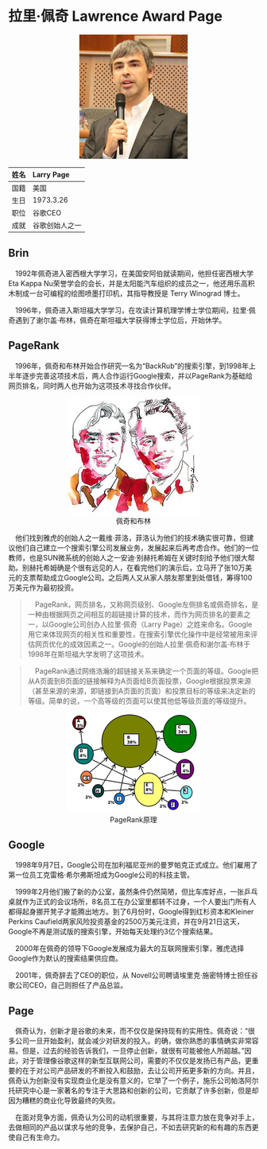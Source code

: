 # 拉里·佩奇 Lawrence Award Page
<center><img src="images/page.jpg" height ="250"></center>

<center>

| 姓名        | Larry Page          |
|:-------------|:------------------|
| 国籍           | 美国 |
| 生日 | 1973.3.26   |
| 职位           |  谷歌CEO     |
| 成就           | 谷歌创始人之一 |

</center>

## Brin
&emsp;1992年佩奇进入密西根大学学习，在美国安阿伯就读期间，他担任密西根大学Eta Kappa Nu荣誉学会的会长，并是太阳能汽车组织的成员之一，他还用乐高积木制成一台可编程的绘图喷墨打印机，其指导教授是 Terry Winograd 博士。

&emsp;1996年，佩奇进入斯坦福大学学习，在攻读计算机理学博士学位期间，拉里·佩奇遇到了谢尔盖·布林，佩奇在斯坦福大学获得博士学位后，开始休学。

## PageRank
&emsp;1996年，佩奇和布林开始合作研究一名为“BackRub”的搜索引擎，到1998年上半年逐步完善这项技术后，两人合作运行Google搜索，并以PageRank为基础给网页排名，同时两人也开始为这项技术寻找合作伙伴。
<center><img src="images/page+brin.jpg"><br> 佩奇和布林 </center>

&emsp;他们找到雅虎的创始人之一戴维·菲洛，菲洛认为他们的技术确实很可靠，但建议他们自己建立一个搜索引擎公司发展业务，发展起来后再考虑合作。他们的一位教师，也是SUN微系统的创始人之一安迪·别赫托希姆在关键时刻给予他们很大帮助。别赫托希姆确是个很有远见的人，在看完他们的演示后，立马开了张10万美元的支票帮助成立Google公司。之后两人又从家人朋友那里到处借钱，筹得100万美元作为最初投资。

>&emsp;PageRank，网页排名，又称网页级别、Google左侧排名或佩奇排名，是一种由根据网页之间相互的超链接计算的技术，而作为网页排名的要素之一，以Google公司创办人拉里·佩奇（Larry Page）之姓来命名。Google用它来体现网页的相关性和重要性，在搜索引擎优化操作中是经常被用来评估网页优化的成效因素之一。Google的创始人拉里·佩奇和谢尔盖·布林于1998年在斯坦福大学发明了这项技术。

>&emsp;PageRank通过网络浩瀚的超链接关系来确定一个页面的等级。Google把从A页面到B页面的链接解释为A页面给B页面投票，Google根据投票来源（甚至来源的来源，即链接到A页面的页面）和投票目标的等级来决定新的等级。简单的说，一个高等级的页面可以使其他低等级页面的等级提升。

<center><img src="images/PageRank.png" ><br>PageRank原理</center>

## Google

&emsp;1998年9月7日，Google公司在加利福尼亚州的曼罗帕克正式成立。他们雇用了第一位员工克雷格·希尔弗斯坦成为Google公司的科技主管。

&emsp;1999年2月他们搬了新的办公室，虽然条件仍然简陋，但比车库好点，一张乒乓桌就作为正式的会议场所，8名员工在办公室里都转不过身，一个人要出门所有人都得起身挪开凳子才能腾出地方。到了6月份时，Google得到红杉资本和Kleiner Perkins Caufield两家风险投资基金的2500万美元注资，并在9月21日这天，Google不再是测试版的搜索引擎，开始每天处理约3亿个搜索结果。

&emsp;2000年在佩奇的领导下Google发展成为最大的互联网搜索引擎，雅虎选择Google作为默认的搜索结果供应商。

&emsp;2001年，佩奇辞去了CEO的职位，从 Novell公司聘请埃里克·施密特博士担任谷歌公司CEO，自己则担任了产品总监。

## Page

&emsp;佩奇认为，创新才是谷歌的未来，而不仅仅是保持现有的实用性。佩奇说：“很多公司一旦开始盈利，就会减少对研发的投入。的确，做你熟悉的事情确实非常容易。但是，过去的经验告诉我们，一旦停止创新，就很有可能被他人所超越。”因此，对于管理像谷歌这样的新型互联网公司，需要的不仅仅是发扬已有产品，更重要的在于对公司产品研发的不断投入和鼓励，去让公司开拓更多新的方向。并且，佩奇认为创新没有实现商业化是没有意义的，它举了一个例子，施乐公司帕洛阿尔托研究中心是一家著名的专注于大思路和创新的公司，它贡献了许多创新，但是却因为糟糕的商业化导致最终的失败。

&emsp;在面对竞争方面，佩奇认为公司的动机很重要，与其将注意力放在竞争对手上，去做相同的产品以谋求与他的竞争，去保护自己，不如去研究新的和有趣的东西更使自己有生命力。